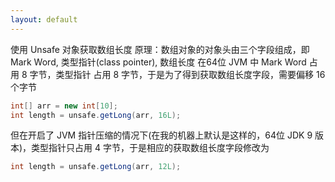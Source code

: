 ```yaml
---
layout: default
---
```


使用 Unsafe 对象获取数组长度
原理：数组对象的对象头由三个字段组成，即 Mark Word, 类型指针(class pointer), 数组长度
在64位 JVM 中 Mark Word 占用 8 字节，类型指针 占用 8 字节，于是为了得到获取数组长度字段，需要偏移 16 个字节
```java
int[] arr = new int[10];
int length = unsafe.getLong(arr, 16L);
```
但在开启了 JVM 指针压缩的情况下(在我的机器上默认是这样的，64位 JDK 9 版本)，类型指针只占用 4 字节，于是相应的获取数组长度字段修改为
```java
int length = unsafe.getLong(arr, 12L);
```
